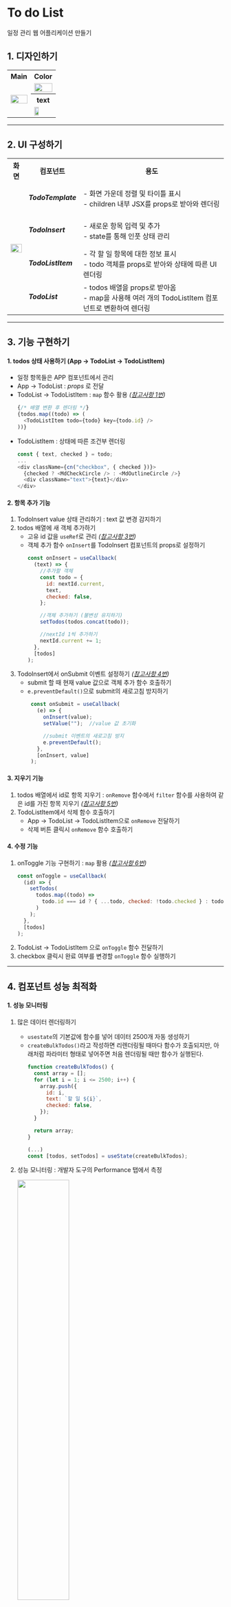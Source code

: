 # To do List
일정 관리 웹 어플리케이션 만들기



## 1. 디자인하기

<table>
 <tr>
  <th>Main</th>
  <th>Color</th>
 </tr>
 <tr>
  <td rowspan="3"><img width="100%" src="https://github.com/OhHyeonJu0415/React-handling-skills/assets/71424881/f1a38022-ce84-4370-acee-36f599bdc977"/></td>
  <td><img width="100%" src="https://github.com/OhHyeonJu0415/React-handling-skills/assets/71424881/525642a7-1b0b-4a09-9145-69be0cb89704"/></td>
 </tr>
 <tr>
  <th>text</th>
 </tr>
 <tr>
  <td><img width="50%" src="https://github.com/OhHyeonJu0415/React-handling-skills/assets/71424881/c5e43b95-227a-45b4-8701-59541f2ac7a3"/></td>
 </tr>
</table>



---

## 2. UI 구성하기

<table>
 <tr>
    <th>화면</th>
    <th>컴포넌트</th>
    <th>용도</th>
  </tr>
  <tr>
    <td rowspan="4"><img width="100%" src="https://github.com/OhHyeonJu0415/React-handling-skills/assets/71424881/93c4a636-d5a4-4cd6-b162-db382fb7d601"/></td>
    <td><h5>TodoTemplate<h5/></td>
    <td>- 화면 가운데 정렬 및 타이틀 표시<br>- children 내부 JSX를 props로 받아와 렌더링</td>
  </tr>
  <tr>
     <td><h5>TodoInsert<h5/></td>
     <td>- 새로운 항목 입력 및 추가<br>- state를 통해 인풋 상태 관리</td>
  </tr>
  <tr>
     <td><h5>TodoListItem<h5/></td>
     <td>- 각 할 일 항목에 대한 정보 표시<br>- todo 객체를 props로 받아와 상태에 따른 UI 렌더링</td>
  </tr>
  <tr>
     <td><h5>TodoList<h5/></td>
     <td>- todos 배열을 props로 받아옴<br>- map을 사용해 여러 개의 TodoListItem 컴포넌트로 변환하여 렌더링</td>
  </tr>
</table>

---

## 3. 기능 구현하기

#### 1. todos 상태 사용하기 (App -> TodoList -> TodoListItem)
   * 일정 항목들은 APP 컴포넌트에서 관리
   * App -> TodoList : _props_ 로 전달
   * TodoList -> TodoListItem : `map` 함수 활용 _([참고사항 1번](#참고사항))_
       ```javascript
     {/* 배열 변환 후 렌더링 */}
       {todos.map((todo) => (
         <TodoListItem todo={todo} key={todo.id} />
       ))}
       ```
   * TodoListItem : 상태에 따른 조건부 렌더링
      ```javascript
      const { text, checked } = todo;
      ...
      <div className={cn("checkbox", { checked })}>
        {checked ? <MdCheckCircle /> : <MdOutlineCircle />}
        <div className="text">{text}</div>
      </div>
      ```


#### 2. 항목 추가 기능
   1. TodoInsert value 상태 관리하기 : text 값 변경 감지하기
   2. todos 배열에 새 객체 추가하기
      * 고유 id 값을 `useRef`로 관리 _([참고사항 3번](#참고사항))_
      * 객체 추가 함수 `onInsert`를 TodoInsert 컴포넌트의 props로 설정하기
         ```javascript
         const onInsert = useCallback(
           (text) => {
             //추가할 객체
             const todo = {
               id: nextId.current,
               text,
               checked: false,
             };
       
             //객체 추가하기 (불변성 유지하기)
             setTodos(todos.concat(todo));
       
             //nextId 1씩 추가하기
             nextId.current += 1;
           },
           [todos]
         );
         ```
   3. TodoInsert에서 onSubmit 이벤트 설정하기 _([참고사항 4번](#참고사항))_
      * submit 할 때 현재 value 값으로 객체 추가 함수 호출하기
      * `e.preventDefault()`으로 submit의 새로고침 방지하기
         ```javascript
          const onSubmit = useCallback(
            (e) => {
              onInsert(value);
              setValue("");  //value 값 초기화
        
              //submit 이벤트의 새로고침 방지
              e.preventDefault();
            },
            [onInsert, value]
          );
         ```


#### 3. 지우기 기능
   1. todos 배열에서 id로 항목 지우기 : `onRemove` 함수에서 `filter` 함수를 사용하여 같은 id를 가진 항목 지우기 _([참고사항 5번](#참고사항))_
   2. TodoListItem에서 삭제 함수 호출하기
      * App -> TodoList -> TodoListItem으로 `onRemove` 전달하기
      * 삭제 버튼 클릭시 `onRemove` 함수 호출하기


#### 4. 수정 기능
   1. onToggle 기능 구현하기 : `map` 활용 _([참고사항 6번](#참고사항))_
      ```javascript
      const onToggle = useCallback(
        (id) => {
          setTodos(
            todos.map((todo) =>
              todo.id === id ? { ...todo, checked: !todo.checked } : todo
            )
          );
        },
        [todos]
      );
      ```
   2. TodoList -> TodoListItem 으로 `onToggle` 함수 전달하기
   3. checkbox 클릭시 완료 여부를 변경할 `onToggle` 함수 실행하기

---

## 4. 컴포넌트 성능 최적화

#### 1. 성능 모니터링
   1. 많은 데이터 렌더링하기
      - `usestate`의 기본값에 함수를 넣어 데이터 2500개 자동 생성하기
      - `createBulkTodos()`라고 작성하면 리렌더링될 때마다 함수가 호출되지만, 아래처럼 파라미터 형태로 넣어주면 처음 렌더링될 때만 함수가 실행된다.
        ```javascript
        function createBulkTodos() {
          const array = [];
          for (let i = 1; i <= 2500; i++) {
            array.push({
              id: i,
              text: `할 일 ${i}`,
              checked: false,
            });
          }
        
          return array;
        }

        (...)
        const [todos, setTodos] = useState(createBulkTodos);
        ```
        
   2. 성능 모니터링 : 개발자 도구의 Performance 탭에서 측정

      <img width="50%" src="https://github.com/OhHyeonJu0415/React-handling-skills/assets/71424881/5bc2ad7c-7309-48e0-bcb9-3c3f84c8d489"/>

   3. 느려지는 원인 분석
      1. '할 일 1' 항목 체크시 App 컴포넌트의 state 변경
      2. App 컴포넌트 리렌더링
      3. 자식 컴포넌트인 TodoList 컴포넌트도 리렌더링
      4. '할 일 1' 항목은 리렌더링 되는게 맞지만 '할 일 2~2500'까지 리렌더링 되면서 느려짐 => 성능 저하!


---

## 참고사항
1. 여러 종류의 값을 전달해야 하는 경우는 객체를 통째로 전달해야 성능 최적화 시 편리하다. <br>
   _ex) TodoList에서 TodoListItem로 props 전달하기_
2. props로 전달해야 할 함수를 만들 때는 컴포넌트 성능을 아끼기 위해 `useCallback`으로 함수 감싸는 것을 습관화 할 것!
3. 값이 화면에 보이지도 않고, 값의 변경에 따라 컴포넌트 리렌더링이 필요 없을 땐 `ref`를 사용한다.
   _ex) todos 배열의 고유 id 값을 ref로 관리하기_
4. 버튼 클릭 이벤트가 아니라 `form`과 `submit` 이벤트를 사용하는 이유는 클릭 뿐만 아니라 `Enter`로도 항목을 추가하게 하기 위해서다.
5. 리액트 컴포넌트에서 배열의 불변성을 지키면서 배열의 원소를 제거할 때는 배열 내장 함수 `filter`를 사용한다.
6. 불변성을 유지하면서 특정 배열 원소를 업데이트할 때는 배열 내장 함수 `map`을 사용한다.
